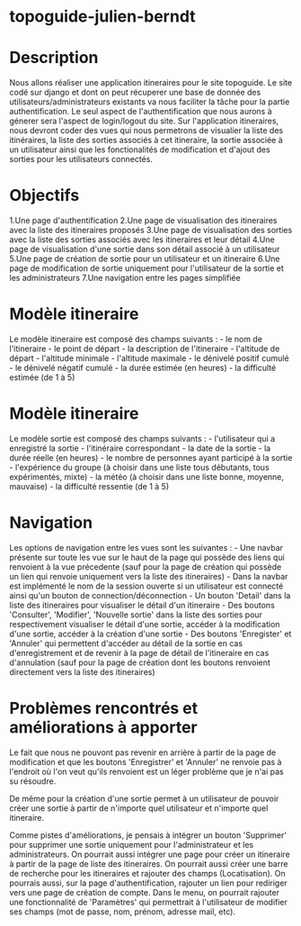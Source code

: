 # topoguide-julien-berndt

# Description

Nous allons réaliser une application itineraires pour le site topoguide. Le site codé sur django et dont on peut récuperer une base de donnée des utilisateurs/administrateurs existants va nous faciliter la tâche pour la partie authentification. Le seul aspect de l'authentification que nous aurons à génerer sera l'aspect de login/logout du site. Sur l'application itineraires, nous devront coder des vues qui nous permetrons de visualier la liste des itinéraires, la liste des sorties associés à cet itineraire, la sortie associée à un utilisateur ainsi que les fonctionalités de modification et d'ajout des sorties pour les utilisateurs connectés.

# Objectifs

1.Une page d'authentification
2.Une page de visualisation des itineraires avec la liste des itineraires proposés
3.Une page de visualisation des sorties avec la liste des sorties associés avec les itineraires et leur détail
4.Une page de visualisation d'une sortie dans son détail associé à un utilisateur
5.Une page de création de sortie pour un utilisateur et un itineraire
6.Une page de modification de sortie uniquement pour l'utilisateur de la sortie et les administrateurs
7.Une navigation entre les pages simplifiée

# Modèle itineraire

Le modèle itineraire est composé des champs suivants : 
    - le nom de l'itineraire
    - le point de départ
    - la description de l'itineraire
    - l'altitude de départ
    - l'altitude minimale
    - l'altitude maximale
    - le dénivelé positif cumulé
    - le dénivelé négatif cumulé
    - la durée estimée (en heures)
    - la difficulté estimée (de 1 à 5)

# Modèle itineraire

Le modèle sortie est composé des champs suivants :
    - l'utilisateur qui a enregistré la sortie
    - l'itinéraire correspondant
    - la date de la sortie
    - la durée réelle (en heures)
    - le nombre de personnes ayant participé à la sortie
    - l'expérience du groupe (à choisir dans une liste tous débutants, tous expérimentés, mixte)
    - la météo (à choisir dans une liste bonne, moyenne, mauvaise)
    - la difficulté ressentie (de 1 à 5)

# Navigation

Les options de navigation entre les vues sont les suivantes : 
    - Une navbar présente sur toute les vue sur le haut de la page qui possède des liens qui renvoient à la vue précedente (sauf pour la page de création qui possède un lien qui renvoie uniquement vers la liste des itineraires)
    - Dans la navbar est implémenté le nom de la session ouverte si un utilisateur est connecté ainsi qu'un bouton de connection/déconnection
    - Un bouton 'Detail' dans la liste des itineraires pour visualiser le détail d'un itineraire
    - Des boutons 'Consulter', 'Modifier', 'Nouvelle sortie' dans la liste des sorties pour respectivement visualiser le détail d'une sortie, accéder à la modification d'une sortie, accéder à la création d'une sortie
    - Des boutons 'Enregister' et 'Annuler' qui permettent d'accéder au détail de la sortie en cas d'enregistrement et de revenir à la page de détail de l'itineraire en cas d'annulation (sauf pour la page de création dont les boutons renvoient directement vers la liste des itineraires)

# Problèmes rencontrés et améliorations à apporter

Le fait que nous ne pouvont pas revenir en arrière à partir de la page de modification et que les boutons 'Enregistrer' et 'Annuler' ne renvoie pas à l'endroit où l'on veut qu'ils renvoient est un léger problème que je n'ai pas su résoudre.

De même pour la création d'une sortie permet à un utilisateur de pouvoir créer une sortie à partir de n'importe quel utilisateur et n'importe quel itineraire.

Comme pistes d'améliorations, je pensais à intégrer un bouton 'Supprimer' pour supprimer une sortie uniquement pour l'administrateur et les administrateurs. On pourrait aussi intégrer une page pour créer un itineraire à partir de la page de liste des itineraires. On pourrait aussi créer une barre de recherche pour les itineraires et rajouter des champs (Locatisation). On pourrais aussi, sur la page d'authentification, rajouter un lien pour rediriger vers une page de création de compte. Dans le menu, on pourrait rajouter une fonctionnalité de 'Paramètres' qui permettrait à l'utilisateur de modifier ses champs (mot de passe, nom, prénom, adresse mail, etc).